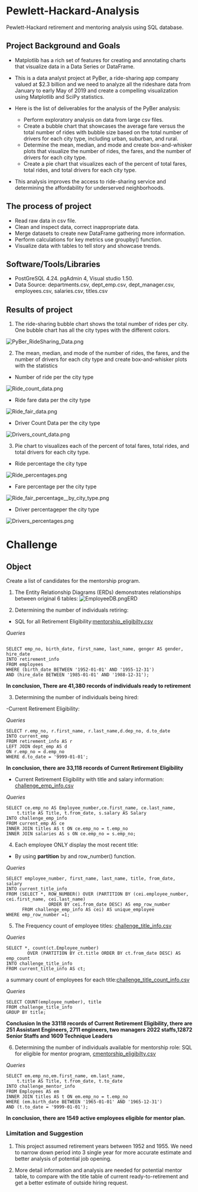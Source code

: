 # Pewlett-Hackard-Analysis
Pewlett-Hackard retirement and mentoring analysis using SQL database.

## Project Background and Goals

* Matplotlib has a rich set of features for creating and annotating charts that visualize data in a Data Series or DataFrame.
* This is a data analyst project at PyBer, a ride-sharing app company valued at $2.3 billion and we need to analyze all the rideshare data from January to early May of 2019 and create a compelling visualization using Matplotlib and SciPy statistics.

* Here is the list of deliverables for the analysis of the PyBer analysis:

    - Perform exploratory analysis on data from large csv files.
    - Create a bubble chart that showcases the average fare versus the total number of rides with bubble size based on the total number of drivers for each city type, including urban, suburban, and rural.
    - Determine the mean, median, and mode and create box-and-whisker plots that visualize the number of rides, the fares, and the number of drivers for each city type.
    - Create a pie chart that visualizes each of the percent of total fares, total rides, and total drivers for each city type.

* This analysis improves the access to ride-sharing service and determining the affordability for underserved neighborhoods.

## The process of project

* Read raw data in csv file.
* Clean and inspect data, correct inappropriate data.
* Merge datasets to create new DataFrame gathering more information.
* Perform calculations for key metrics use groupby() function.
* Visualize data with tables to tell story and showcase trends.

## Software/Tools/Libraries
* PostGreSQL 4.24. pgAdmin 4, Visual studio 1.50.
* Data Source: departments.csv, dept_emp.csv, dept_manager.csv, employees.csv, salaries.csv, titles.csv

## Results of project
1. The ride-sharing bubble chart shows the total number of rides per city. One bubble chart has all the city types with the different colors.

![PyBer_RideSharing_Data.png](Analysis/PyBer_RideSharing_Data.png)

2. The mean, median, and mode of the number of rides, the fares, and the number of drivers for each city type and create box-and-whisker plots with the statistics
* Number of ride per the city type

![Ride_count_data.png](Analysis/Fig_ride_count_data.png)

* Ride fare data per the city type

![Ride_fair_data.png](Analysis/Fig_ride_fair_data.png)

* Driver Count Data per the city type

![Drivers_count_data.png](Analysis/Fig_drivers_count_data.png)

3. Pie chart to visualizes each of the percent of total fares, total rides, and total drivers for each city type.

* Ride percentage the city type

![Ride_percentages.png](Analysis/ride_percentages.png)

* Fare percentage per the city type

![Ride_fair_percentage__by_city_type.png](Analysis/fares_percentage__by_city_type.png)

* Driver percentageper the city type

![Drivers_percentages.png](Analysis/driver_percentages.png)

# Challenge

## Object

Create a list of candidates for the mentorship program.


1. The Entity Relationship Diagrams (ERDs) demonstrates relationships between original 6 tables:
![EmployeeDB.png](/EmployeeDB.png)ERD 

2. Determining the number of individuals retiring:

- SQL for all Retirement Eligibility:[mentorship_eligibilty.csv](/Data/mentorship_eligibilty.csv)

*Queries*

```

SELECT emp_no, birth_date, first_name, last_name, genger AS gender, hire_date
INTO retirement_info
FROM employees
WHERE (birth_date BETWEEN '1952-01-01' AND '1955-12-31')
AND (hire_date BETWEEN '1985-01-01' AND '1988-12-31');
```

**In conclusion, There are 41,380 records of individuals ready to retirement**

3. Determining the number of individuals being hired:

-Current Retirement Eligibility:

*Queries*

```
SELECT r.emp_no, r.first_name, r.last_name,d.dep_no, d.to_date
INTO current_emp
FROM retirement_info AS r
LEFT JOIN dept_emp AS d
ON r.emp_no = d.emp_no
WHERE d.to_date = '9999-01-01';
```


**In conclusion, there are 33,118 records of Current Retirement Eligibility** 

- Current Retirement Eligibility with title and salary information:
[challenge_emp_info.csv](/Data/challenge_emp_info.csv)

*Queries*
```
SELECT ce.emp_no AS Employee_number,ce.first_name, ce.last_name, 
    t.title AS Title, t.from_date, s.salary AS Salary
INTO challenge_emp_info
FROM current_emp AS ce
INNER JOIN titles AS t ON ce.emp_no = t.emp_no
INNER JOIN salaries AS s ON ce.emp_no = s.emp_no;

```


4. Each employee ONLY display the most recent title:

- By using **partition** by and row_number() function.

*Queries*

```
SELECT employee_number, first_name, last_name, title, from_date, salary
INTO current_title_info
FROM (SELECT *, ROW_NUMBER() OVER (PARTITION BY (cei.employee_number, cei.first_name, cei.last_name)
                ORDER BY cei.from_date DESC) AS emp_row_number
      FROM challenge_emp_info AS cei) AS unique_employee	  
WHERE emp_row_number =1;
```

5. The Frequency count of employee titles:
[challenge_title_info.csv](/Data/challenge_title_info.csv)

*Queries*

```
SELECT *, count(ct.Employee_number) 
		OVER (PARTITION BY ct.title ORDER BY ct.from_date DESC) AS emp_count
INTO challenge_title_info
FROM current_title_info AS ct;
```

a summary count of employees for each title:[challenge_title_count_info.csv](/Data/challenge_title_count_info.csv)

*Queries*

```
SELECT COUNT(employee_number), title
FROM challenge_title_info
GROUP BY title;
```

**Conclusion**
**In the 33118 records of Current Retirement Eligibility, there are 251 Assistant Engineers, 2711 engineers, two managers 2022 staffs,12872 Senior Staffs and 1609 Technique Leaders**

6. Determining the number of individuals available for mentorship role:
SQL for eligible for mentor program, [cmentorship_eligibilty.csv](data/mentorship_eligibilty.csv)

*Queries*


```
SELECT em.emp_no,em.first_name, em.last_name, 
    t.title AS Title, t.from_date, t.to_date
INTO challenge_mentor_info
FROM Employees AS em
INNER JOIN titles AS t ON em.emp_no = t.emp_no
WHERE (em.birth_date BETWEEN '1965-01-01' AND '1965-12-31')
AND (t.to_date = '9999-01-01');
```
**In conclusion, there are 1549 active employees eligible for mentor plan.**

### Limitation and Suggestion
 
 1. This project assumed retirement years between 1952 and 1955. 
 We need to narrow down period into 3 single year for more accurate estimate and better analysis of potential job opening. 

 2. More detail information and analysis are needed for potential mentor table, 
 to compare with the title table of current ready-to-retirement 
 and get a better estimate of outside hiring request. 
